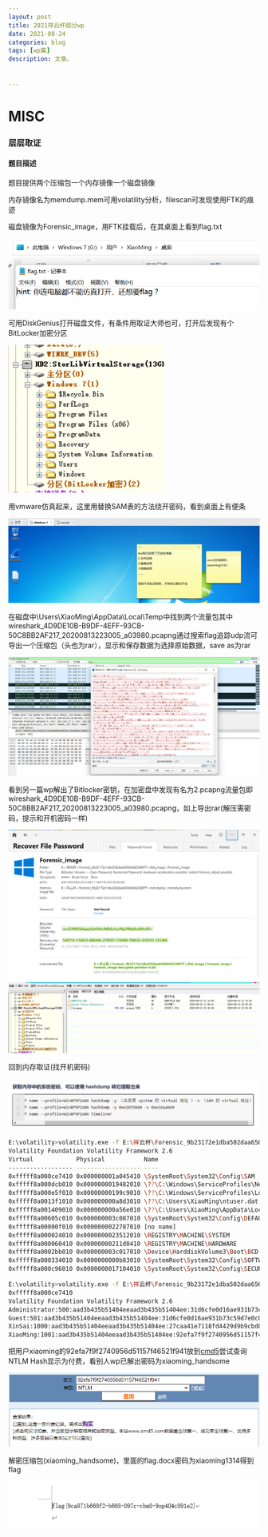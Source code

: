 ```yaml
---
layout: post
title: 2021祥云杯部分wp
date: 2021-08-24
categories: blog
tags: [wp篇]
description: 文章。


---
```


# MISC

### 层层取证

#### 题目描述

题目提供两个压缩包一个内存镜像一个磁盘镜像

内存镜像名为memdump.mem可用volatility分析，filescan可发现使用FTK的痕迹

磁盘镜像为Forensic_image，用FTK挂载后，在其桌面上看到flag.txt

<img src="/img/article/xiangyuncup/1.png"/>

可用DiskGenius打开磁盘文件，有条件用取证大师也可，打开后发现有个BitLocker加密分区

<img src="/img/article/xiangyuncup/2.png"/>

用vmware仿真起来，这里用替换SAM表的方法绕开密码，看到桌面上有便条

<img src="/img/article/xiangyuncup/3.png"/>

在磁盘中\Users\XiaoMing\AppData\Local\Temp中找到两个流量包其中wireshark_4D9DE10B-B9DF-4EFF-93CB-50C8BB2AF217_20200813223005_a03980.pcapng通过搜索flag追踪udp流可导出一个压缩包（头也为rar），显示和保存数据为选择原始数据，save as为rar

<img src="/img/article/xiangyuncup/6.png"/>

看到另一篇wp解出了Bitlocker密钥，在加密盘中发现有名为2.pcapng流量包即wireshark_4D9DE10B-B9DF-4EFF-93CB-50C8BB2AF217_20200813223005_a03980.pcapng，如上导出rar(解压需密码，提示和开机密码一样)

<img src="/img/article/xiangyuncup/7.png"/>

<img src="/img/article/xiangyuncup/8.png"/>

回到内存取证(找开机密码)

<img src="/img/article/xiangyuncup/4.png"/>

```bash
E:\volatility>volatility.exe -f E:\祥云杯\Forensic_9b23172e1dba502daa656b8d4234897f\memdump\memdump.mem --profile=Win7SP1x64 hivelist
Volatility Foundation Volatility Framework 2.6
Virtual            Physical           Name
------------------ ------------------ ----
0xfffff8a000ce7410 0x000000001a045410 \SystemRoot\System32\Config\SAM
0xfffff8a000dcb010 0x0000000019482010 \??\C:\Windows\ServiceProfiles\NetworkService\NTUSER.DAT
0xfffff8a000e5f010 0x00000000199c9010 \??\C:\Windows\ServiceProfiles\LocalService\NTUSER.DAT
0xfffff8a0013f1010 0x000000000a8d3010 \??\C:\Users\XiaoMing\ntuser.dat
0xfffff8a001409010 0x000000000a56e010 \??\C:\Users\XiaoMing\AppData\Local\Microsoft\Windows\UsrClass.dat
0xfffff8a00605c010 0x000000003c087010 \SystemRoot\System32\Config\DEFAULT
0xfffff8a00000f010 0x0000000022787010 [no name]
0xfffff8a000024010 0x0000000023512010 \REGISTRY\MACHINE\SYSTEM
0xfffff8a000060410 0x00000000211d0410 \REGISTRY\MACHINE\HARDWARE
0xfffff8a0002bb010 0x000000003c017010 \Device\HarddiskVolume3\Boot\BCD
0xfffff8a000334010 0x0000000000b83010 \SystemRoot\System32\Config\SOFTWARE
0xfffff8a000c96010 0x0000000017104010 \SystemRoot\System32\Config\SECURITY
```

```bash
E:\volatility>volatility.exe -f E:\祥云杯\Forensic_9b23172e1dba502daa656b8d4234897f\memdump\memdump.mem --profile=Win7SP1x64 hashdump -y 0xfffff8a000024010 -s
0xfffff8a000ce7410
Volatility Foundation Volatility Framework 2.6
Administrator:500:aad3b435b51404eeaad3b435b51404ee:31d6cfe0d16ae931b73c59d7e0c089c0:::
Guest:501:aad3b435b51404eeaad3b435b51404ee:31d6cfe0d16ae931b73c59d7e0c089c0:::
XinSai:1000:aad3b435b51404eeaad3b435b51404ee:27caa41e7118fd4429d9b9cbd87aaa40:::
XiaoMing:1001:aad3b435b51404eeaad3b435b51404ee:92efa7f9f2740956d51157f46521f941:::
```

把用户xiaoming的92efa7f9f2740956d51157f46521f941放到[cmd5](https://link.zhihu.com/?target=https%3A//www.cmd5.com/)尝试查询NTLM Hash显示为付费，看别人wp已解出密码为xiaoming_handsome

<img src="/img/article/xiangyuncup/5.png"/>

解密压缩包(xiaoming_handsome)，里面的flag.docx密码为xiaoming1314得到flag

<img src="/img/article/xiangyuncup/9.png"/>

